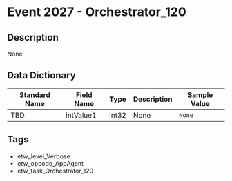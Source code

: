 # Event 2027 - Orchestrator_120

## Description
None

## Data Dictionary
|Standard Name|Field Name|Type|Description|Sample Value|
|---|---|---|---|---|
|TBD|intValue1|Int32|None|`None`|

## Tags
* etw_level_Verbose
* etw_opcode_AppAgent
* etw_task_Orchestrator_120